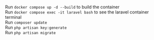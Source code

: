 Run `docker compose up -d --build` to build the container<br>
Run `docker compose exec -it laravel bash` to see the laravel container terminal<br>
Run `composer update`<br>
Run `php artisan key:generate`<br>
Run `php artisan migrate`<br>
